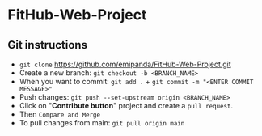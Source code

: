 # FitHub-Web-Project

## Git instructions ##
* `git clone` https://github.com/emipanda/FitHub-Web-Project.git
* Create a new branch: `git checkout -b <BRANCH_NAME>`
* When you want to commit: `git add .` + `git commit -m "<ENTER COMMIT MESSAGE>"`
* Push changes: `git push --set-upstream origin <BRANCH_NAME>`
* Click on "**Contribute button**" project and create a `pull request`.
* Then `Compare and Merge`
* To pull changes from main: `git pull origin main`
